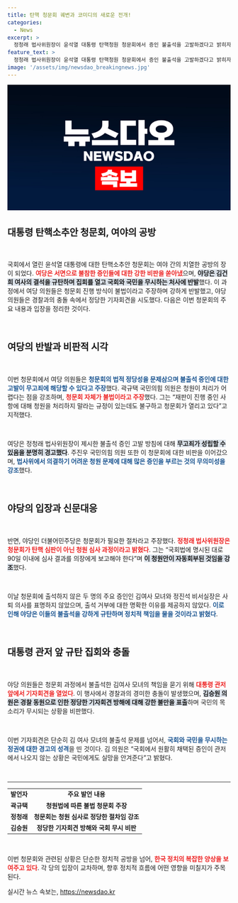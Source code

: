 ```yaml
---
title: 탄핵 청문회 궤변과 코미디의 새로운 전개!
categories:
  - News
excerpt: >
  정청래 법사위원장이 윤석열 대통령 탄핵청원 청문회에서 증인 불출석을 고발하겠다고 밝히자 여당이 무고죄로 반발. 야당은 김건희 여사 모녀의 불출석을 비판하며 대통령 관저 앞에서 규탄 집회를 열었다. 경찰과의 충돌 속, 국민과 국회를 무시한 행동이라며 목소리를 높였다.
feature_text: >
  정청래 법사위원장이 윤석열 대통령 탄핵청원 청문회에서 증인 불출석을 고발하겠다고 밝히자 여당이 무고죄로 반발. 야당은 김건희 여사 모녀의 불출석을 비판하며 대통령 관저 앞에서 규탄 집회를 열었다. 경찰과의 충돌 속, 국민과 국회를 무시한 행동이라며 목소리를 높였다.
image: '/assets/img/newsdao_breakingnews.jpg'
---
```


<p><img src="/assets/img/newsdao_breakingnews.jpg" alt="koreaapp 속보" /></p>

<h2 data-ke-size="size26">대통령 탄핵소추안 청문회, 여야의 공방</h2>

<p data-ke-size="size16">&nbsp;</p>

<p>국회에서 열린 윤석열 대통령에 대한 탄핵소추안 청문회는 여야 간의 치열한 공방의 장이 되었다. <b><span style="color: #ee2323;">여당은 서면으로 불참한 증인들에 대한 강한 비판을 쏟아냈</span></b>으며, <b><span style="background-color: #21538527;">야당은 김건희 여사의 결석을 규탄하며 집회를 열고 국회와 국민을 무시하는 처사에 반발</span></b>했다. 이 과정에서 여당 의원들은 청문회 진행 방식이 불법이라고 주장하며 강하게 반발했고, 야당 의원들은 경찰과의 충돌 속에서 정당한 기자회견을 시도했다. 다음은 이번 청문회의 주요 내용과 입장을 정리한 것이다.</p>

<p data-ke-size="size16">&nbsp;</p>

<h2 data-ke-size="size26">여당의 반발과 비판적 시각</h2>

<p data-ke-size="size16">&nbsp;</p>

<p>이번 청문회에서 여당 의원들은 <b><span style="color: #1a5490;">청문회의 법적 정당성을 문제삼으며 불출석 증인에 대한 고발이 무고죄에 해당할 수 있다고 주장</span></b>했다. 곽규택 국민의힘 의원은 청원이 처리가 어렵다는 점을 강조하며, <b><span style="color: #ee2323;">청문회 자체가 불법이라고 주장</span></b>했다. 그는 “재판이 진행 중인 사항에 대해 청원을 처리하지 말라는 규정이 있는데도 불구하고 청문회가 열리고 있다”고 지적했다.</p>

<p data-ke-size="size16">&nbsp;</p>

<p>여당은 정청래 법사위원장이 제시한 불출석 증인 고발 방침에 대해 <b><span style="background-color: #21538527;">무고죄가 성립할 수 있음을 분명히 경고했다</span></b>. 주진우 국민의힘 의원 또한 이 청문회에 대한 비판을 이어갔으며, <b><span style="color: #1a5490;">법사위에서 의결하기 어려운 청원 문제에 대해 많은 증인을 부르는 것의 무의미성을 강조</span></b>했다. </p>

<p data-ke-size="size16">&nbsp;</p>

<h2 data-ke-size="size26">야당의 입장과 신문대응</h2>

<p data-ke-size="size16">&nbsp;</p>

<p>반면, 야당인 더불어민주당은 청문회가 필요한 절차라고 주장했다. <b><span style="color: #ee2323;">정청래 법사위원장은 청문회가 탄핵 심판이 아닌 청원 심사 과정이라고 밝혔다</span></b>. 그는 “국회법에 명시된 대로 90일 이내에 심사 결과를 의장에게 보고해야 한다”며 <b><span style="background-color: #21538527;">이 청원안이 자동회부된 것임을 강조</span></b>했다. </p>

<p data-ke-size="size16">&nbsp;</p>

<p>이날 청문회에 출석하지 않은 두 명의 주요 증인인 김여사 모녀와 정진석 비서실장은 사퇴 의사를 표명하지 않았으며, 출석 거부에 대한 명확한 이유를 제공하지 않았다. <b><span style="color: #1a5490;">이로 인해 야당은 이들의 불출석을 강하게 규탄하며 정치적 책임을 물을 것이라고 밝혔다</span></b>. </p>

<p data-ke-size="size16">&nbsp;</p>

<h2 data-ke-size="size26">대통령 관저 앞 규탄 집회와 충돌</h2>

<p data-ke-size="size16">&nbsp;</p>

<p>야당 의원들은 청문회 과정에서 불출석한 김여사 모녀의 책임을 묻기 위해 <b><span style="color: #ee2323;">대통령 관저 앞에서 기자회견을 열었다</span></b>. 이 행사에서 경찰과의 경미한 충돌이 발생했으며, <b><span style="background-color: #21538527;">김승원 의원은 경찰 동원으로 인한 정당한 기자회견 방해에 대해 강한 불만을 표출</span></b>하며 국민의 목소리가 무시되는 상황을 비판했다. </p>

<p data-ke-size="size16">&nbsp;</p>

<p>이번 기자회견은 단순히 김 여사 모녀의 불출석 문제를 넘어서, <b><span style="color: #1a5490;">국회와 국민을 무시하는 정권에 대한 경고의 성격</span></b>을 띤 것이다. 김 의원은 “국회에서 원활히 채택된 증인이 관저에서 나오지 않는 상황은 국민에게도 실망을 안겨준다”고 밝혔다. </p>

<p data-ke-size="size16">&nbsp;</p>

<hr>

<table style="width: 100%; border-collapse: collapse; border: none;">
<tr>
<td style="text-align: center; height: 17px;"><b>발언자</b></td>
<td style="text-align: center; height: 17px;"><b>주요 발언 내용</b></td>
</tr>
<tr>
<td style="text-align: center; height: 17px;"><b>곽규택</b></td>
<td style="text-align: center; height: 17px;"><b>청원법에 따른 불법 청문회 주장</b></td>
</tr>
<tr>
<td style="text-align: center; height: 17px;"><b>정청래</b></td>
<td style="text-align: center; height: 17px;"><b>청문회는 청원 심사로 정당한 절차임 강조</b></td>
</tr>
<tr>
<td style="text-align: center; height: 17px;"><b>김승원</b></td>
<td style="text-align: center; height: 17px;"><b>정당한 기자회견 방해와 국회 무시 비판</b></td>
</tr>
</table>

<p data-ke-size="size16">&nbsp;</p>

<p>이번 청문회와 관련된 상황은 단순한 정치적 공방을 넘어, <b><span style="color: #ee2323;">한국 정치의 복잡한 양상을 보여주고 있다</span></b>. 각 당의 입장이 교차하며, 향후 정치적 흐름에 어떤 영향을 미칠지가 주목된다.</p>
실시간 뉴스 속보는, <a href="https://newsdao.kr" rel="dofollow">https://newsdao.kr</a>


